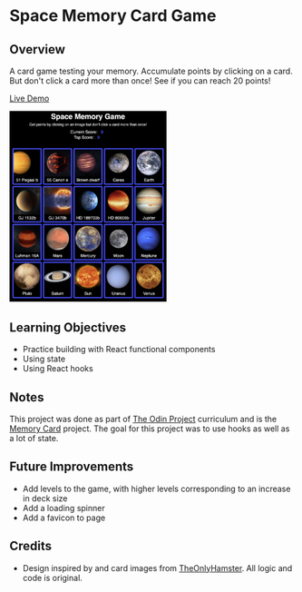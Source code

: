 # Space Memory Card Game

## Overview

A card game testing your memory. Accumulate points by clicking on a card. But don't click a card more than once! See if you can reach 20 points!

[Live Demo](https://dukdukg00se.github.io/memory-card/)

<img src="./src/assets/app-screenshot.png" width="55%">

## Learning Objectives

- Practice building with React functional components
- Using state
- Using React hooks

## Notes

This project was done as part of [The Odin Project](https://www.theodinproject.com/paths) curriculum and is the [Memory Card](https://www.theodinproject.com/lessons/node-path-javascript-memory-card) project. The goal for this project was to use hooks as well as a lot of state.

## Future Improvements

- Add levels to the game, with higher levels corresponding to an increase in deck size
- Add a loading spinner
- Add a favicon to page

## Credits

- Design inspired by and card images from [TheOnlyHamster](https://github.com/Theonlyhamstertoh/planet-cards). All logic and code is original.
